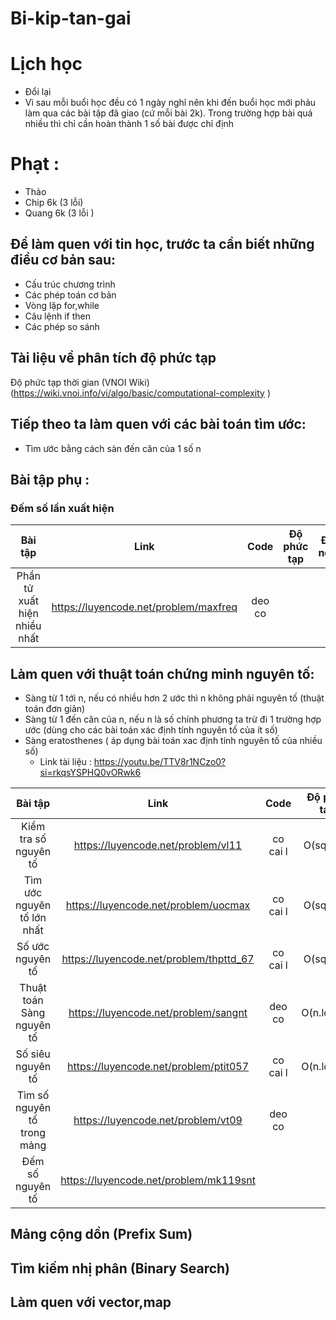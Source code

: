 # Bi-kip-tan-gai
# Lịch học
 - Đổi lại
- Vì sau mỗi buổi học đều có 1 ngày nghỉ nên khi đến buổi học mới phảu làm qua các bài tập đã giao (cứ mỗi bài 2k). Trong trường hợp bài quá nhiều thì chỉ cần hoàn thành 1 số bài được chỉ định
# Phạt :
 - Thảo
 - Chip 6k (3 lỗi)
 - Quang 6k (3 lỗi )
## Để làm quen với tin học, trước ta cần biết những điều cơ bản sau:
- Cấu trúc chương trình
- Các phép toán cơ bản
- Vòng lặp for,while
- Câu lệnh if then
- Các phép so sánh
## Tài liệu về phân tích độ phức tạp
 Độ phức tạp thời gian (VNOI Wiki) (https://wiki.vnoi.info/vi/algo/basic/computational-complexity )
## Tiếp theo ta làm quen với các bài toán tìm ước:
- Tìm ước bằng cách sàn đến căn của 1 số n
## Bài tập phụ :
### Đếm số lần xuất hiện 
|       Bài tập     | Link      |     Code        | Độ phức tạp     | Đã nộp 
| :------------:|:-------------:|:-------------:|:-----:|:-----:|
|Phần tử xuất hiện nhiều nhất| https://luyencode.net/problem/maxfreq | deo co |

## Làm quen với thuật toán chứng minh nguyên tố:
- Sàng từ 1 tới n, nếu có nhiều hơn 2 ước thì n không phải nguyên tố (thuật toán đơn giản)
- Sàng từ 1 đến căn của n, nếu n là số chính phương ta trừ đi 1 trường hợp ước (dùng cho các bài toán xác định tính nguyên tố của ít số)
- Sàng eratosthenes ( áp dụng bài toán xac định tính nguyên tố của nhiều số)
  - Link tài liệu : https://youtu.be/TTV8r1NCzo0?si=rkqsYSPHQ0vORwk6


 
|       Bài tập     | Link|     Code        | Độ phức tạp     | Thuật toán | Đã nộp|
| :------------:|:-------------:|:-------------:|:-----:|:-----:|:-----:|
|      Kiểm tra số nguyên tố           |        https://luyencode.net/problem/vl11      |  co cai l |   O(sqrt(n))     | |Thảo |
|     Tìm ước nguyên tố lớn nhất       |https://luyencode.net/problem/uocmax            | co cai l  | O(sqrt(n))       | |Chip |
|   Số ước nguyên tố                   |https://luyencode.net/problem/thpttd_67         |  co  cai l |      O(sqrt(n))  | |Thảo |
|       Thuật toán Sàng nguyên tố      |        https://luyencode.net/problem/sangnt    | deo co                       | O(n.log(n))      | |Thảo |
|         Số siêu nguyên tố            |     https://luyencode.net/problem/ptit057      |   co cai l|  O(n.log(n))     | |Thảo |
|     Tìm số nguyên tố trong mảng                   |https://luyencode.net/problem/vt09 | deo co                       |                  |
|  Đếm số nguyên tố                    |https://luyencode.net/problem/mk119snt          |    |       |   Sàn nto + Prefix |
## Mảng cộng dồn (Prefix Sum)
## Tìm kiếm nhị phân (Binary Search)
## Làm quen với vector,map



